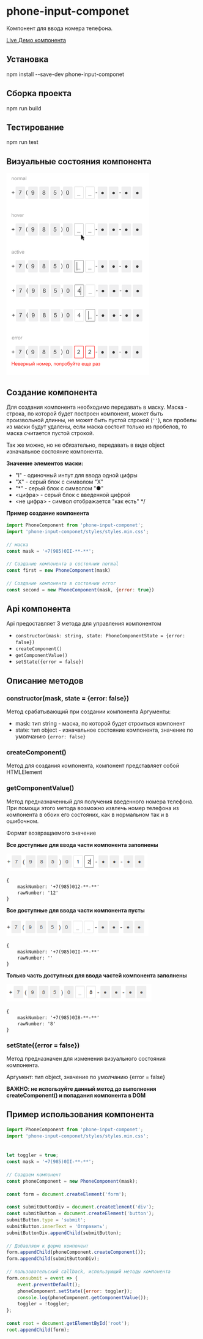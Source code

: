 # phone-input-componet

Компонент для ввода номера телефона.

[Live Демо компонента](https://ermako27.github.io/phone-input-componet/)

## Установка

npm install --save-dev phone-input-componet

## Сборка проекта

npm run build

## Тестирование

npm run test

## Визуальные состояния компонента

![PhoneComponent](./img/phone-component.png)

## Создание компонента
Для создания компонента необходимо передавать в маску.
Маска - строка, по которой будет построен компонент, может быть произвольной длинны, не может быть пустой строкой (```''```), все пробелы из маски будут удалены, если маска состоит только из пробелов, то маска считается пустой строкой.

Так же можно, но не обязательно, передавать в виде object изначальное состояние компонента.

**Значение элементов маски:**
 * "I" - одиночный инпут для ввода одной цифры
 * "X" - серый блок с символом "X"
 * "*" - серый блок с символом "●"
 * <цифра> - серый блок с введенной цифрой
 * <не цифра> - символ отображается "как есть"
 */

**Пример создание компонента**
```javascript
import PhoneComponent from 'phone-input-componet';
import 'phone-input-componet/styles/styles.min.css';

// маска
const mask = '+7(985)0II-**-**';

// Создание компонента в состоянии normal
const first = new PhoneComponent(mask)

// Создание компонента в состоянии error
const second = new PhoneComponent(mask, {error: true})
```

## Api компонента

Api предоставляет 3 метода для управления компонентом
* ```constructor(mask: string, state: PhoneComponentState = {error: false})```
* ```createComponent()```
* ```getComponentValue()```
* ```setState({error = false})```

## Описание методов

### **constructor(mask, state = {error: false})**

Метод срабатывающий при создании компонента
Аргументы:

* mask: тип string - маска, по которой будет строиться компонент
* state: тип object - изначальное состояние компонента, значение по умолчанию ```{error: false}```

### **createComponent()**
Метод для создания компонента, компонент представляет собой HTMLElement

### **getComponentValue()**
Метод предназначенный для получения введенного номера телефона. При помощи этого метода возможно извлечь номер телефона из компонента в обоих его состояних, как в нормальном так и в ошибочном.

Формат возвращаемого значение

**Все доступные для ввода части компонента заполнены**

![PhoneComponentFull](./img/phone-component-full.png)

```
{
    maskNumber: '+7(985)012-**-**'
    rawNumber: '12'
}
```

**Все доступные для ввода части компонента пусты**

![PhoneComponentEmpty](./img/phone-component-empty.png)

```
{
    maskNumber: '+7(985)0II-**-**'
    rawNumber: ''
}
```

**Только часть доступных для ввода частей компонента заполнены**

![PhoneComponentNotFull](./img/phone-component-not-full.png)

```
{
    maskNumber: '+7(985)0I8-**-**'
    rawNumber: '8'
}
```

### **setState({error = false})**
Метод предназначен для изменения визуального состояния компонента.

Аргумент: тип object, значение по умолчанию {error = false}

**ВАЖНО: не используйте данный метод до выполнения createComponent() и попадания компонента в DOM**

## Пример использования компонента

```javascript
import PhoneComponent from 'phone-input-componet';
import 'phone-input-componet/styles/styles.min.css';


let toggler = true;
const mask = '+7(985)0II-**-**';

// Создаем компонент
const phoneComponent = new PhoneComponent(mask);

const form = document.createElement('form');

const submitButtonDiv = document.createElement('div');
const submitButton = document.createElement('button');
submitButton.type = 'submit';
submitButton.innerText = 'Отправить';
submitButtonDiv.appendChild(submitButton);

// Добавляем к форме компонент
form.appendChild(phoneComponent.createComponent());
form.appendChild(submitButtonDiv);

// пользовательский callback, использующий методы компонента
form.onsubmit = event => {
    event.preventDefault();
    phoneComponent.setState({error: toggler});
    console.log(phoneComponent.getComponentValue());
    toggler = !toggler;
};

const root = document.getElementById('root');
root.appendChild(form);

```